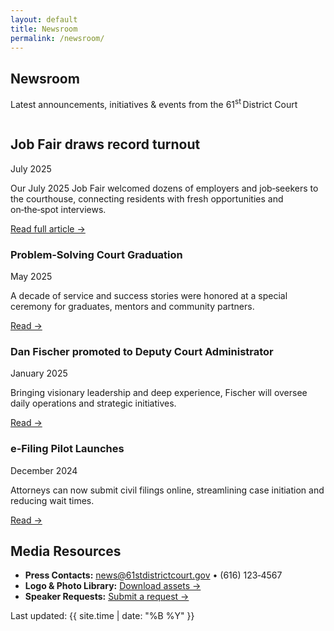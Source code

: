 ```yaml
---
layout: default
title: Newsroom
permalink: /newsroom/
---
```


<!-- ─────────────  HERO  ───────────── -->
<section class="news-hero text‑center">
  <h1>Newsroom</h1>
  <p class="tagline">
    Latest announcements, initiatives&nbsp;&amp; events from the
    61<sup>st</sup> District Court
  </p>
</section>

<!-- ───────────  FEATURED STORY  ─────────── -->
<section class="featured-story">
  <article class="featured-card">
    <img src="{{ '/assets/img/job-fair-2025.jpg' | relative_url }}" alt="" class="featured-img">
    <div class="featured-body">
      <h2 class="headline">Job Fair draws record turnout</h2>
      <p class="pub-date">July&nbsp;2025</p>
      <p>
        Our July 2025 Job Fair welcomed dozens of employers and job‑seekers to the courthouse,
        connecting residents with fresh opportunities and on‑the‑spot interviews.
      </p>
      <a href="/newsroom/job‑fair‑2025" class="read-more">Read full article →</a>
    </div>
  </article>
</section>

<!-- ───────────  ARTICLE GRID  ─────────── -->
<section class="news-grid">

  <!-- Card -->
  <article class="news-card">
    <img src="{{ '/assets/img/vtc-graduation.jpg' | relative_url }}" alt="">
    <div class="news-card-body">
      <h3>Problem‑Solving Court Graduation</h3>
      <p class="pub-date">May&nbsp;2025</p>
      <p class="teaser">
        A decade of service and success stories were honored at a special ceremony for graduates,
        mentors and community partners.
      </p>
      <a href="/newsroom/vtc‑anniversary" class="read-more">Read&nbsp;→</a>
    </div>
  </article>

  <article class="news-card">
    <img src="{{ '/assets/img/dan-promotion.jpg' | relative_url }}" alt="">
    <div class="news-card-body">
      <h3>Dan Fischer promoted to Deputy Court Administrator</h3>
      <p class="pub-date">January&nbsp;2025</p>
      <p class="teaser">
        Bringing visionary leadership and deep experience, Fischer will oversee daily operations and
        strategic initiatives.
      </p>
      <a href="/newsroom/e‑citation‑launch" class="read-more">Read&nbsp;→</a>
    </div>
  </article>

  <article class="news-card">
    <img src="{{ '/assets/img/e-filing.jpg' | relative_url }}" alt="">
    <div class="news-card-body">
      <h3>e‑Filing Pilot Launches</h3>
      <p class="pub-date">December&nbsp;2024</p>
      <p class="teaser">
        Attorneys can now submit civil filings online, streamlining case initiation and reducing
        wait times.
      </p>
      <a href="#" class="read-more">Read&nbsp;→</a>
    </div>
  </article>

</section>

<!-- ───────────  MEDIA  RESOURCES  ─────────── -->
<section class="media-resources">
  <h2>Media Resources</h2>
  <ul>
    <li><strong>Press Contacts:</strong> <a href="mailto:news@61stdistrictcourt.gov">news@61stdistrictcourt.gov</a> • (616)&nbsp;123‑4567</li>
    <li><strong>Logo &amp; Photo Library:</strong> <a href="#">Download assets&nbsp;→</a></li>
    <li><strong>Speaker Requests:</strong> <a href="#">Submit a request&nbsp;→</a></li>
  </ul>
  <p class="last-updated">Last updated: {{ site.time | date: "%B %Y" }}</p>
</section>
